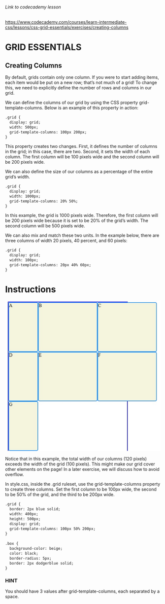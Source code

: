
###### Link to codecademy lesson

https://www.codecademy.com/courses/learn-intermediate-css/lessons/css-grid-essentials/exercises/creating-columns

# GRID ESSENTIALS

## Creating Columns

By default, grids contain only one column. If you were to start adding items, each item would be put on a new row; that’s not much of a grid! To change this, we need to explicitly define the number of rows and columns in our grid.

We can define the columns of our grid by using the CSS property grid-template-columns. Below is an example of this property in action:


```
.grid {
  display: grid;
  width: 500px;
  grid-template-columns: 100px 200px;
}

```

This property creates two changes. First, it defines the number of columns in the grid; in this case, there are two. Second, it sets the width of each column. The first column will be 100 pixels wide and the second column will be 200 pixels wide.

We can also define the size of our columns as a percentage of the entire grid’s width.


```
.grid {
  display: grid;
  width: 1000px;
  grid-template-columns: 20% 50%;
}

```

In this example, the grid is 1000 pixels wide. Therefore, the first column will be 200 pixels wide because it is set to be 20% of the grid’s width. The second column will be 500 pixels wide.

We can also mix and match these two units. In the example below, there are three columns of width 20 pixels, 40 percent, and 60 pixels:

```
.grid {
  display: grid;
  width: 100px;
  grid-template-columns: 20px 40% 60px;
}

```
# Instructions

![](./screen_shot.jpg)

Notice that in this example, the total width of our columns (120 pixels) exceeds the width of the grid (100 pixels). This might make our grid cover other elements on the page! In a later exercise, we will discuss how to avoid overflow.

In style.css, inside the .grid ruleset, use the grid-template-columns property to create three columns. Set the first column to be 100px wide, the second to be 50% of the grid, and the third to be 200px wide.
```
.grid {
  border: 2px blue solid;
  width: 400px;
  height: 500px;
  display: grid;
  grid-template-columns: 100px 50% 200px;
}

.box {
  background-color: beige;
  color: black;
  border-radius: 5px;
  border: 2px dodgerblue solid;
}
```


### HINT

You should have 3 values after grid-template-columns, each separated by a space.


